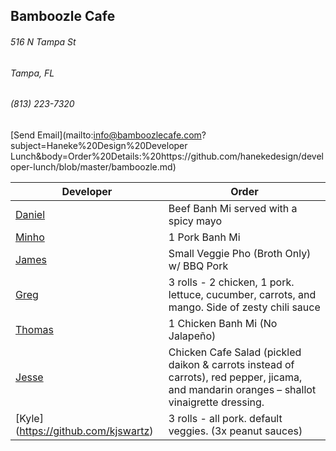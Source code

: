 ## Bamboozle Cafe
###### 516 N Tampa St
###### Tampa, FL
###### (813) 223-7320
[Send Email](mailto:info@bamboozlecafe.com?subject=Haneke%20Design%20Developer Lunch&body=Order%20Details:%20https://github.com/hanekedesign/developer-lunch/blob/master/bamboozle.md)

Developer     | Order
--------------|---------------------
[Daniel](https://github.com/dtartaglia)           	| Beef Banh Mi served with a spicy mayo
[Minho](https://github.com/minhochoi)               |  1 Pork Banh Mi 
[James](https://github.com/jlandrum)                | Small Veggie Pho (Broth Only) w/ BBQ Pork
[Greg](https://github.com/greghochsprung)           | 3 rolls - 2 chicken, 1 pork. lettuce, cucumber, carrots, and mango. Side of zesty chili sauce
[Thomas](https://github.com/ThomasKomarnicki)       | 1 Chicken Banh Mi (No Jalapeño)
[Jesse](https://github.com/jessecurry)              | Chicken Cafe Salad (pickled daikon & carrots instead of carrots), red pepper, jicama, and mandarin oranges – shallot vinaigrette dressing.
[Kyle] (https://github.com/kjswartz)                | 3 rolls - all pork. default veggies. (3x peanut sauces) 

